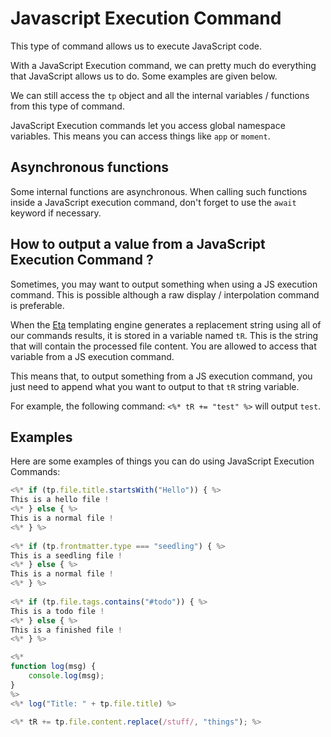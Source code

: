 # Javascript Execution Command

This type of command allows us to execute JavaScript code.

With a JavaScript Execution command, we can pretty much do everything that JavaScript allows us to do. Some examples are given below.

We can still access the `tp` object and all the internal variables / functions from this type of command.

JavaScript Execution commands let you access global namespace variables. This means you can access things like `app` or `moment`.

## Asynchronous functions

Some internal functions are asynchronous. When calling such functions inside a JavaScript execution command, don't forget to use the `await` keyword if necessary.

## How to output a value from a JavaScript Execution Command ?

Sometimes, you may want to output something when using a JS execution command. This is possible although a raw display / interpolation command is preferable.

When the [Eta](https://eta.js.org/) templating engine generates a replacement string using all of our commands results, it is stored in a variable named `tR`. This is the string that will contain the processed file content. You are allowed to access that variable from a JS execution command.

This means that, to output something from a JS execution command, you just need to append what you want to output to that `tR` string variable.

For example, the following command: `<%* tR += "test" %>` will output `test`.

## Examples

Here are some examples of things you can do using JavaScript Execution Commands:

```javascript
<%* if (tp.file.title.startsWith("Hello")) { %>
This is a hello file !
<%* } else { %>
This is a normal file !
<%* } %>
    
<%* if (tp.frontmatter.type === "seedling") { %>
This is a seedling file !
<%* } else { %>
This is a normal file !
<%* } %>
    
<%* if (tp.file.tags.contains("#todo")) { %>
This is a todo file !
<%* } else { %>
This is a finished file !
<%* } %>

<%*
function log(msg) {
	console.log(msg);
}
%>
<%* log("Title: " + tp.file.title) %>
    
<%* tR += tp.file.content.replace(/stuff/, "things"); %>
```
